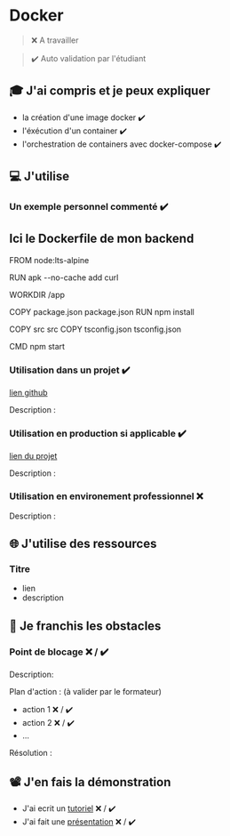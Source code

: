 # Docker

> ❌ A travailler

> ✔️ Auto validation par l'étudiant

## 🎓 J'ai compris et je peux expliquer

- la création d'une image docker ✔️
- l'éxécution d'un container ✔️
- l'orchestration de containers avec docker-compose ✔️


## 💻 J'utilise

### Un exemple personnel commenté  ✔️

## Ici le Dockerfile de mon backend ##

FROM node:lts-alpine

RUN apk --no-cache add curl

WORKDIR /app

COPY package.json package.json
RUN npm install

COPY src src
COPY tsconfig.json tsconfig.json



CMD npm start

### Utilisation dans un projet  ✔️

[lien github](https://github.com/LucS0MA/APIrest)

Description :

### Utilisation en production si applicable ✔️

[lien du projet](https://github.com/LucS0MA/APIrest)

Description :

### Utilisation en environement professionnel ❌ 

Description :

## 🌐 J'utilise des ressources

### Titre

- lien
- description

## 🚧 Je franchis les obstacles

### Point de blocage ❌ / ✔️

Description:

Plan d'action : (à valider par le formateur)

- action 1 ❌ / ✔️
- action 2 ❌ / ✔️
- ...

Résolution :

## 📽️ J'en fais la démonstration

- J'ai ecrit un [tutoriel](...) ❌ / ✔️
- J'ai fait une [présentation](...) ❌ / ✔️
